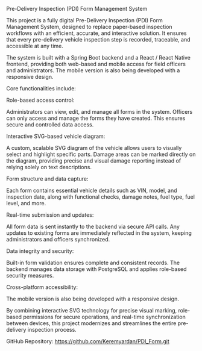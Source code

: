 Pre-Delivery Inspection (PDI) Form Management System



This project is a fully digital Pre-Delivery Inspection (PDI) Form Management System, designed to replace paper-based inspection workflows with an efficient, accurate, and interactive solution. It ensures that every pre-delivery vehicle inspection step is recorded, traceable, and accessible at any time.



The system is built with a Spring Boot backend and a React / React Native frontend, providing both web-based and mobile access for field officers and administrators. The mobile version is also being developed with a responsive design.



Core functionalities include:



Role-based access control:

Administrators can view, edit, and manage all forms in the system. Officers can only access and manage the forms they have created. This ensures secure and controlled data access.



Interactive SVG-based vehicle diagram:

A custom, scalable SVG diagram of the vehicle allows users to visually select and highlight specific parts. Damage areas can be marked directly on the diagram, providing precise and visual damage reporting instead of relying solely on text descriptions.



Form structure and data capture:

Each form contains essential vehicle details such as VIN, model, and inspection date, along with functional checks, damage notes, fuel type, fuel level, and more.



Real-time submission and updates:

All form data is sent instantly to the backend via secure API calls. Any updates to existing forms are immediately reflected in the system, keeping administrators and officers synchronized.



Data integrity and security:

Built-in form validation ensures complete and consistent records. The backend manages data storage with PostgreSQL and applies role-based security measures.



Cross-platform accessibility:

The mobile version is also being developed with a responsive design.



By combining interactive SVG technology for precise visual marking, role-based permissions for secure operations, and real-time synchronization between devices, this project modernizes and streamlines the entire pre-delivery inspection process.



GitHub Repository: https://github.com/Keremyardan/PDI_Form.git
